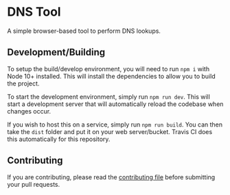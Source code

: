 # DNS Tool
A simple browser-based tool to perform DNS lookups.

## Development/Building
To setup the build/develop environment, you will need to run `npm i` with Node 10+ installed. This will install the dependencies to allow you to build the project.

To start the development environment, simply run `npm run dev`. This will start a development server that will automatically reload the codebase when changes occur.

If you wish to host this on a service, simply run `npm run build`. You can then take the `dist` folder and put it on your web server/bucket. Travis CI does this automatically for this repository.

## Contributing
If you are contributing, please read the [contributing file](CONTRIBUTING.md) before submitting your pull requests.
